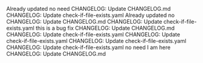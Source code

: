 Already updated no need
CHANGELOG: Update CHANGELOG.md
CHANGELOG: Update check-if-file-exists.yaml
Already updated no
CHANGELOG: Update CHANGELOG.md
CHANGELOG: Update check-if-file-exists.yaml
this is a bug fix
CHANGELOG: Update CHANGELOG.md
CHANGELOG: Update check-if-file-exists.yaml
CHANGELOG: Update check-if-file-exists.yaml
CHANGELOG: Update check-if-file-exists.yaml
CHANGELOG: Update check-if-file-exists.yaml
no need I am here
CHANGELOG: Update CHANGELOG.md
